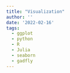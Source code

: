 ```yaml
---
title: "Visualization"
author: ''
date: '2022-02-16'
tags:
  - ggplot
  - python
  - R
  - Julia
  - seaborn
  - gadfly
---
```


